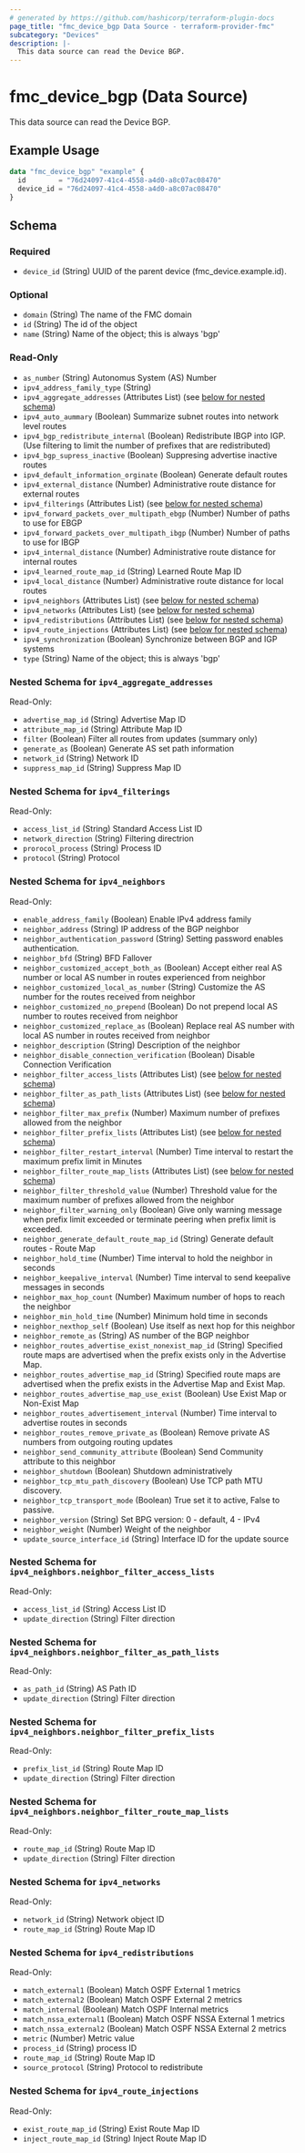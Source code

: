 ```yaml
---
# generated by https://github.com/hashicorp/terraform-plugin-docs
page_title: "fmc_device_bgp Data Source - terraform-provider-fmc"
subcategory: "Devices"
description: |-
  This data source can read the Device BGP.
---
```


# fmc_device_bgp (Data Source)

This data source can read the Device BGP.

## Example Usage

```terraform
data "fmc_device_bgp" "example" {
  id        = "76d24097-41c4-4558-a4d0-a8c07ac08470"
  device_id = "76d24097-41c4-4558-a4d0-a8c07ac08470"
}
```

<!-- schema generated by tfplugindocs -->
## Schema

### Required

- `device_id` (String) UUID of the parent device (fmc_device.example.id).

### Optional

- `domain` (String) The name of the FMC domain
- `id` (String) The id of the object
- `name` (String) Name of the object; this is always 'bgp'

### Read-Only

- `as_number` (String) Autonomus System (AS) Number
- `ipv4_address_family_type` (String)
- `ipv4_aggregate_addresses` (Attributes List) (see [below for nested schema](#nestedatt--ipv4_aggregate_addresses))
- `ipv4_auto_aummary` (Boolean) Summarize subnet routes into network level routes
- `ipv4_bgp_redistribute_internal` (Boolean) Redistribute IBGP into IGP. (Use filtering to limit the number of prefixes that are redistributed)
- `ipv4_bgp_supress_inactive` (Boolean) Suppresing advertise inactive routes
- `ipv4_default_information_orginate` (Boolean) Generate default routes
- `ipv4_external_distance` (Number) Administrative route distance for external routes
- `ipv4_filterings` (Attributes List) (see [below for nested schema](#nestedatt--ipv4_filterings))
- `ipv4_forward_packets_over_multipath_ebgp` (Number) Number of paths to use for EBGP
- `ipv4_forward_packets_over_multipath_ibgp` (Number) Number of paths to use for IBGP
- `ipv4_internal_distance` (Number) Administrative route distance for internal routes
- `ipv4_learned_route_map_id` (String) Learned Route Map ID
- `ipv4_local_distance` (Number) Administrative route distance for local routes
- `ipv4_neighbors` (Attributes List) (see [below for nested schema](#nestedatt--ipv4_neighbors))
- `ipv4_networks` (Attributes List) (see [below for nested schema](#nestedatt--ipv4_networks))
- `ipv4_redistributions` (Attributes List) (see [below for nested schema](#nestedatt--ipv4_redistributions))
- `ipv4_route_injections` (Attributes List) (see [below for nested schema](#nestedatt--ipv4_route_injections))
- `ipv4_synchronization` (Boolean) Synchronize between BGP and IGP systems
- `type` (String) Name of the object; this is always 'bgp'

<a id="nestedatt--ipv4_aggregate_addresses"></a>
### Nested Schema for `ipv4_aggregate_addresses`

Read-Only:

- `advertise_map_id` (String) Advertise Map ID
- `attribute_map_id` (String) Attribute Map ID
- `filter` (Boolean) Filter all routes from updates (summary only)
- `generate_as` (Boolean) Generate AS set path information
- `network_id` (String) Network ID
- `suppress_map_id` (String) Suppress Map ID


<a id="nestedatt--ipv4_filterings"></a>
### Nested Schema for `ipv4_filterings`

Read-Only:

- `access_list_id` (String) Standard Access List ID
- `network_direction` (String) Filtering directrion
- `prorocol_process` (String) Process ID
- `protocol` (String) Protocol


<a id="nestedatt--ipv4_neighbors"></a>
### Nested Schema for `ipv4_neighbors`

Read-Only:

- `enable_address_family` (Boolean) Enable IPv4 address family
- `neighbor_address` (String) IP address of the BGP neighbor
- `neighbor_authentication_password` (String) Setting password enables authentication.
- `neighbor_bfd` (String) BFD Fallover
- `neighbor_customized_accept_both_as` (Boolean) Accept either real AS number or local AS number in routes experienced from neighbor
- `neighbor_customized_local_as_number` (String) Customize the AS number for the routes received from neighbor
- `neighbor_customized_no_prepend` (Boolean) Do not prepend local AS number to routes received from neighbor
- `neighbor_customized_replace_as` (Boolean) Replace real AS number with local AS number in routes received from neighbor
- `neighbor_description` (String) Description of the neighbor
- `neighbor_disable_connection_verification` (Boolean) Disable Connection Verification
- `neighbor_filter_access_lists` (Attributes List) (see [below for nested schema](#nestedatt--ipv4_neighbors--neighbor_filter_access_lists))
- `neighbor_filter_as_path_lists` (Attributes List) (see [below for nested schema](#nestedatt--ipv4_neighbors--neighbor_filter_as_path_lists))
- `neighbor_filter_max_prefix` (Number) Maximum number of prefixes allowed from the neighbor
- `neighbor_filter_prefix_lists` (Attributes List) (see [below for nested schema](#nestedatt--ipv4_neighbors--neighbor_filter_prefix_lists))
- `neighbor_filter_restart_interval` (Number) Time interval to restart the maximum prefix limit in Minutes
- `neighbor_filter_route_map_lists` (Attributes List) (see [below for nested schema](#nestedatt--ipv4_neighbors--neighbor_filter_route_map_lists))
- `neighbor_filter_threshold_value` (Number) Threshold value for the maximum number of prefixes allowed from the neighbor
- `neighbor_filter_warning_only` (Boolean) Give only warning message when prefix limit exceeded or terminate peering when prefix limit is exceeded.
- `neighbor_generate_default_route_map_id` (String) Generate default routes - Route Map
- `neighbor_hold_time` (Number) Time interval to hold the neighbor in seconds
- `neighbor_keepalive_interval` (Number) Time interval to send keepalive messages in seconds
- `neighbor_max_hop_count` (Number) Maximum number of hops to reach the neighbor
- `neighbor_min_hold_time` (Number) Minimum hold time in seconds
- `neighbor_nexthop_self` (Boolean) Use itself as next hop for this neighbor
- `neighbor_remote_as` (String) AS number of the BGP neighbor
- `neighbor_routes_advertise_exist_nonexist_map_id` (String) Specified route maps are advertised when the prefix exists only in the Advertise Map.
- `neighbor_routes_advertise_map_id` (String) Specified route maps are advertised when the prefix exists in the Advertise Map and Exist Map.
- `neighbor_routes_advertise_map_use_exist` (Boolean) Use Exist Map or Non-Exist Map
- `neighbor_routes_advertisement_interval` (Number) Time interval to advertise routes in seconds
- `neighbor_routes_remove_private_as` (Boolean) Remove private AS numbers from outgoing routing updates
- `neighbor_send_community_attribute` (Boolean) Send Community attribute to this neighbor
- `neighbor_shutdown` (Boolean) Shutdown administratively
- `neighbor_tcp_mtu_path_discovery` (Boolean) Use TCP path MTU discovery.
- `neighbor_tcp_transport_mode` (Boolean) True set it to active, False to passive.
- `neighbor_version` (String) Set BPG version: 0 - default, 4 - IPv4
- `neighbor_weight` (Number) Weight of the neighbor
- `update_source_interface_id` (String) Interface ID for the update source

<a id="nestedatt--ipv4_neighbors--neighbor_filter_access_lists"></a>
### Nested Schema for `ipv4_neighbors.neighbor_filter_access_lists`

Read-Only:

- `access_list_id` (String) Access List ID
- `update_direction` (String) Filter direction


<a id="nestedatt--ipv4_neighbors--neighbor_filter_as_path_lists"></a>
### Nested Schema for `ipv4_neighbors.neighbor_filter_as_path_lists`

Read-Only:

- `as_path_id` (String) AS Path ID
- `update_direction` (String) Filter direction


<a id="nestedatt--ipv4_neighbors--neighbor_filter_prefix_lists"></a>
### Nested Schema for `ipv4_neighbors.neighbor_filter_prefix_lists`

Read-Only:

- `prefix_list_id` (String) Route Map ID
- `update_direction` (String) Filter direction


<a id="nestedatt--ipv4_neighbors--neighbor_filter_route_map_lists"></a>
### Nested Schema for `ipv4_neighbors.neighbor_filter_route_map_lists`

Read-Only:

- `route_map_id` (String) Route Map ID
- `update_direction` (String) Filter direction



<a id="nestedatt--ipv4_networks"></a>
### Nested Schema for `ipv4_networks`

Read-Only:

- `network_id` (String) Network object ID
- `route_map_id` (String) Route Map ID


<a id="nestedatt--ipv4_redistributions"></a>
### Nested Schema for `ipv4_redistributions`

Read-Only:

- `match_external1` (Boolean) Match OSPF External 1 metrics
- `match_external2` (Boolean) Match OSPF External 2 metrics
- `match_internal` (Boolean) Match OSPF Internal metrics
- `match_nssa_external1` (Boolean) Match OSPF NSSA External 1 metrics
- `match_nssa_external2` (Boolean) Match OSPF NSSA External 2 metrics
- `metric` (Number) Metric value
- `process_id` (String) process ID
- `route_map_id` (String) Route Map ID
- `source_protocol` (String) Protocol to redistribute


<a id="nestedatt--ipv4_route_injections"></a>
### Nested Schema for `ipv4_route_injections`

Read-Only:

- `exist_route_map_id` (String) Exist Route Map ID
- `inject_route_map_id` (String) Inject Route Map ID
